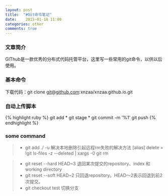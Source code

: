 ```yaml
---
layout: post
title:  "#Git命令笔记"
date:    2015-01-18 11:08
categories: other
comments: true
---
```



### 文章简介
GIThub是一款优秀的分布式代码托管平台，这里写一些常用的git命令，以供以后使用。


### 基本命令

 下载代码：git clone git@github.com:xnzaa/xnzaa.github.io.git


### 自动上传脚本
{% highlight ruby %}
git add *
git stage *
git commit -m '%1'
git push
{% endhighlight %}


### some command

>* git add ./ -u 解决本地删除引起远程rm失败的解决方法
[alias]
  delete = !git ls-files -z --deleted | xargs -0 git rm

>* git reset --hard HEAD~3 退回某次提交的repository、index 和 working directory
>* git reset --soft HEAD~2 只回退repository。HEAD～2表示回退到前2次提交。
>* git checkout test 切换分支
